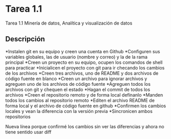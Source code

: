 # Tarea 1.1

Tarea 1.1 Minería de datos, Analítica y visualización de datos

## Descripción

*Instalen git en su equipo y creen una cuenta en Github
*Configuren sus variables globales, las de usuario (nombre y correo) y la de la rama principal
*Creen un proyecto en su equipo, ocupen los comandos de shell para practicar
*Inicialicen el proyecto con git para ir checando los cambios de los archivos
*Creen tres archivos, uno de README y dos archivos de código fuente en blanco
*Creen un archivo para ignorar archivos y agreguen uno de los archivos de código fuente
*Agreguen todos los archivos con git y chequen el estado
*Hagan el commit de todos los archivos
*Creen el repositorio remoto y de forma local defínanlo
*Manden todos los cambios al repositorio remoto
*Editen el archivo README de forma local y el archivo de código fuente en github
*Confirmen los cambios locales y vean la diferencia con la versión previa
*Sincronicen ambos repositorios

Nueva línea porque confirmé los cambios sin ver las diferencias y ahora no tiene sentido usar diff